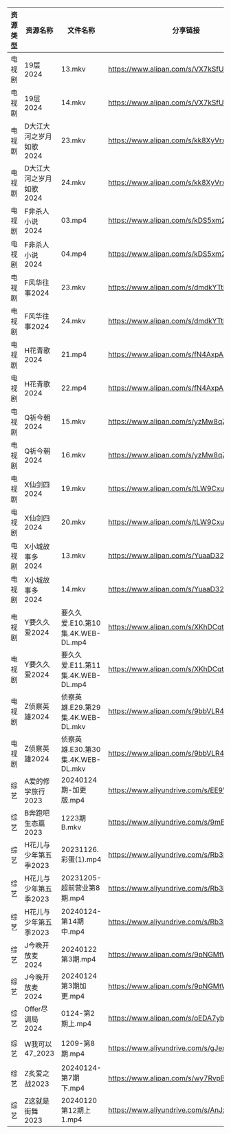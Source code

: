 | 资源类型 | 资源名称           | 文件名称                        | 分享链接                                      | 更新时间                |
| ---- | -------------- | --------------------------- | ----------------------------------------- | ------------------- |
| 电视剧  | 19层2024        | 13.mkv                      | https://www.alipan.com/s/VX7kSfUrC77      | 2024-01-25 00:05:04 |
| 电视剧  | 19层2024        | 14.mkv                      | https://www.alipan.com/s/VX7kSfUrC77      | 2024-01-25 00:05:04 |
| 电视剧  | D大江大河之岁月如歌2024 | 23.mkv                      | https://www.alipan.com/s/kk8XyVrxQx8      | 2024-01-25 00:05:07 |
| 电视剧  | D大江大河之岁月如歌2024 | 24.mkv                      | https://www.alipan.com/s/kk8XyVrxQx8      | 2024-01-25 00:05:07 |
| 电视剧  | F非杀人小说2024     | 03.mp4                      | https://www.alipan.com/s/kDS5xm2yovT      | 2024-01-25 00:05:10 |
| 电视剧  | F非杀人小说2024     | 04.mp4                      | https://www.alipan.com/s/kDS5xm2yovT      | 2024-01-25 00:05:10 |
| 电视剧  | F风华往事2024      | 23.mkv                      | https://www.alipan.com/s/dmdkYTtDwPZ      | 2024-01-25 00:05:13 |
| 电视剧  | F风华往事2024      | 24.mkv                      | https://www.alipan.com/s/dmdkYTtDwPZ      | 2024-01-25 00:05:13 |
| 电视剧  | H花青歌2024       | 21.mp4                      | https://www.alipan.com/s/fN4AxpAdDkx      | 2024-01-25 00:05:16 |
| 电视剧  | H花青歌2024       | 22.mp4                      | https://www.alipan.com/s/fN4AxpAdDkx      | 2024-01-25 00:05:15 |
| 电视剧  | Q祈今朝2024       | 15.mkv                      | https://www.alipan.com/s/yzMw8qZ1iup      | 2024-01-25 00:05:19 |
| 电视剧  | Q祈今朝2024       | 16.mkv                      | https://www.alipan.com/s/yzMw8qZ1iup      | 2024-01-25 00:05:18 |
| 电视剧  | X仙剑四2024       | 19.mkv                      | https://www.alipan.com/s/tLW9CxuudoU      | 2024-01-25 00:05:26 |
| 电视剧  | X仙剑四2024       | 20.mkv                      | https://www.alipan.com/s/tLW9CxuudoU      | 2024-01-25 00:05:26 |
| 电视剧  | X小城故事多2024     | 13.mkv                      | https://www.alipan.com/s/YuaaD324rdg      | 2024-01-25 00:05:29 |
| 电视剧  | X小城故事多2024     | 14.mkv                      | https://www.alipan.com/s/YuaaD324rdg      | 2024-01-25 00:05:28 |
| 电视剧  | Y要久久爱2024      | 要久久爱.E10.第10集.4K.WEB-DL.mp4 | https://www.alipan.com/s/XKhDCqtFDft      | 2024-01-25 00:05:32 |
| 电视剧  | Y要久久爱2024      | 要久久爱.E11.第11集.4K.WEB-DL.mp4 | https://www.alipan.com/s/XKhDCqtFDft      | 2024-01-25 00:05:32 |
| 电视剧  | Z侦察英雄2024      | 侦察英雄.E29.第29集.4K.WEB-DL.mkv | https://www.alipan.com/s/9bbVLR4auhS      | 2024-01-25 21:02:04 |
| 电视剧  | Z侦察英雄2024      | 侦察英雄.E30.第30集.4K.WEB-DL.mkv | https://www.alipan.com/s/9bbVLR4auhS      | 2024-01-25 21:02:03 |
| 综艺   | A爱的修学旅行2023    | 20240124期-加更版.mp4           | https://www.aliyundrive.com/s/EE9WNi94Ftz | 2024-01-25 00:05:38 |
| 综艺   | B奔跑吧生态篇2023    | 1223期B.mkv                  | https://www.aliyundrive.com/s/9mE7QU1mwc4 | 2024-01-25 00:05:40 |
| 综艺   | H花儿与少年第五季2023  | 20231126.彩蛋(1).mp4          | https://www.aliyundrive.com/s/Rb3k2hgSjHJ | 2024-01-25 00:05:49 |
| 综艺   | H花儿与少年第五季2023  | 20231205-超前营业第8期.mp4        | https://www.aliyundrive.com/s/Rb3k2hgSjHJ | 2024-01-25 00:05:49 |
| 综艺   | H花儿与少年第五季2023  | 20240124-第14期中.mp4          | https://www.aliyundrive.com/s/Rb3k2hgSjHJ | 2024-01-25 00:05:49 |
| 综艺   | J今晚开放麦2024     | 20240122第3期.mp4             | https://www.alipan.com/s/9pNGMtWEhLU      | 2024-01-25 00:05:52 |
| 综艺   | J今晚开放麦2024     | 20240124第3期加更.mp4           | https://www.alipan.com/s/9pNGMtWEhLU      | 2024-01-25 00:05:52 |
| 综艺   | Offer尽调局2024   | 0124-第2期上.mp4               | https://www.alipan.com/s/oEDA7ybXk4e      | 2024-01-25 00:06:17 |
| 综艺   | W我可以47_2023    | 1209-第8期.mp4                | https://www.aliyundrive.com/s/gJexcigG6Qr | 2024-01-25 00:06:31 |
| 综艺   | Z炙爱之战2023      | 20240124-第7期下.mp4           | https://www.alipan.com/s/wy7RvpBvLX7      | 2024-01-25 00:06:58 |
| 综艺   | Z这就是街舞2023     | 20240120第12期上1.mp4          | https://www.aliyundrive.com/s/AnJxPe7Xdci | 2024-01-25 00:07:00 |
